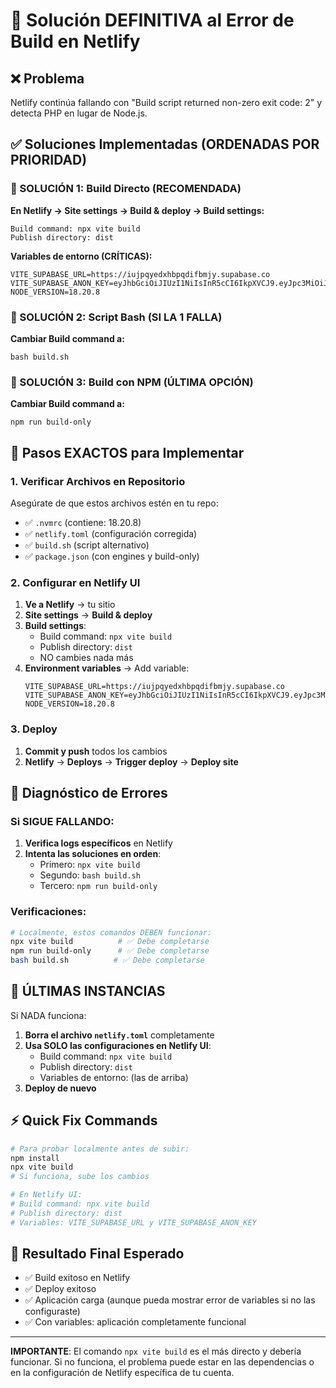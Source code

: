 # 🚨 Solución DEFINITIVA al Error de Build en Netlify

## ❌ Problema
Netlify continúa fallando con "Build script returned non-zero exit code: 2" y detecta PHP en lugar de Node.js.

## ✅ Soluciones Implementadas (ORDENADAS POR PRIORIDAD)

### 🥇 SOLUCIÓN 1: Build Directo (RECOMENDADA)

**En Netlify → Site settings → Build & deploy → Build settings:**

```
Build command: npx vite build
Publish directory: dist
```

**Variables de entorno (CRÍTICAS):**
```
VITE_SUPABASE_URL=https://iujpqyedxhbpqdifbmjy.supabase.co
VITE_SUPABASE_ANON_KEY=eyJhbGciOiJIUzI1NiIsInR5cCI6IkpXVCJ9.eyJpc3MiOiJzdXBhYmFzZSIsInJlZiI6Iml1anBxeWVkeGhicHFkaWZibWp5Iiwicm9sZSI6ImFub24iLCJpYXQiOjE3NTExNjcwMDAsImV4cCI6MjA2Njc0MzAwMH0.9L_tKUic_CaY61Q7L_6HM1VdGDcOod2HvCdzmZ4b2N8
NODE_VERSION=18.20.8
```

### 🥈 SOLUCIÓN 2: Script Bash (SI LA 1 FALLA)

**Cambiar Build command a:**
```
bash build.sh
```

### 🥉 SOLUCIÓN 3: Build con NPM (ÚLTIMA OPCIÓN)

**Cambiar Build command a:**
```
npm run build-only
```

## 🔧 Pasos EXACTOS para Implementar

### 1. Verificar Archivos en Repositorio

Asegúrate de que estos archivos estén en tu repo:
- ✅ `.nvmrc` (contiene: 18.20.8)
- ✅ `netlify.toml` (configuración corregida)
- ✅ `build.sh` (script alternativo)
- ✅ `package.json` (con engines y build-only)

### 2. Configurar en Netlify UI

1. **Ve a Netlify** → tu sitio
2. **Site settings** → **Build & deploy**
3. **Build settings**:
   - Build command: `npx vite build`
   - Publish directory: `dist`
   - NO cambies nada más
4. **Environment variables** → Add variable:
   ```
   VITE_SUPABASE_URL=https://iujpqyedxhbpqdifbmjy.supabase.co
   VITE_SUPABASE_ANON_KEY=eyJhbGciOiJIUzI1NiIsInR5cCI6IkpXVCJ9.eyJpc3MiOiJzdXBhYmFzZSIsInJlZiI6Iml1anBxeWVkeGhicHFkaWZibWp5Iiwicm9sZSI6ImFub24iLCJpYXQiOjE3NTExNjcwMDAsImV4cCI6MjA2Njc0MzAwMH0.9L_tKUic_CaY61Q7L_6HM1VdGDcOod2HvCdzmZ4b2N8
   NODE_VERSION=18.20.8
   ```

### 3. Deploy

1. **Commit y push** todos los cambios
2. **Netlify** → **Deploys** → **Trigger deploy** → **Deploy site**

## 🎯 Diagnóstico de Errores

### Si SIGUE FALLANDO:

1. **Verifica logs específicos** en Netlify
2. **Intenta las soluciones en orden**:
   - Primero: `npx vite build`
   - Segundo: `bash build.sh`
   - Tercero: `npm run build-only`

### Verificaciones:

```bash
# Localmente, estos comandos DEBEN funcionar:
npx vite build          # ✅ Debe completarse
npm run build-only      # ✅ Debe completarse
bash build.sh          # ✅ Debe completarse
```

## 🚨 ÚLTIMAS INSTANCIAS

Si NADA funciona:

1. **Borra el archivo `netlify.toml`** completamente
2. **Usa SOLO las configuraciones en Netlify UI**:
   - Build command: `npx vite build`
   - Publish directory: `dist`
   - Variables de entorno: (las de arriba)
3. **Deploy de nuevo**

## ⚡ Quick Fix Commands

```bash
# Para probar localmente antes de subir:
npm install
npx vite build
# Si funciona, sube los cambios

# En Netlify UI:
# Build command: npx vite build
# Publish directory: dist
# Variables: VITE_SUPABASE_URL y VITE_SUPABASE_ANON_KEY
```

## 🎯 Resultado Final Esperado

- ✅ Build exitoso en Netlify
- ✅ Deploy exitoso
- ✅ Aplicación carga (aunque pueda mostrar error de variables si no las configuraste)
- ✅ Con variables: aplicación completamente funcional

---

**IMPORTANTE**: El comando `npx vite build` es el más directo y debería funcionar. Si no funciona, el problema puede estar en las dependencias o en la configuración de Netlify específica de tu cuenta.
